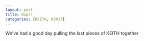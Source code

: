 ```yaml
---
layout: post
title: Oops!
categories: [KEITH, K2017]
---
```


We've had a good day pulling the last pieces of KEITH together
